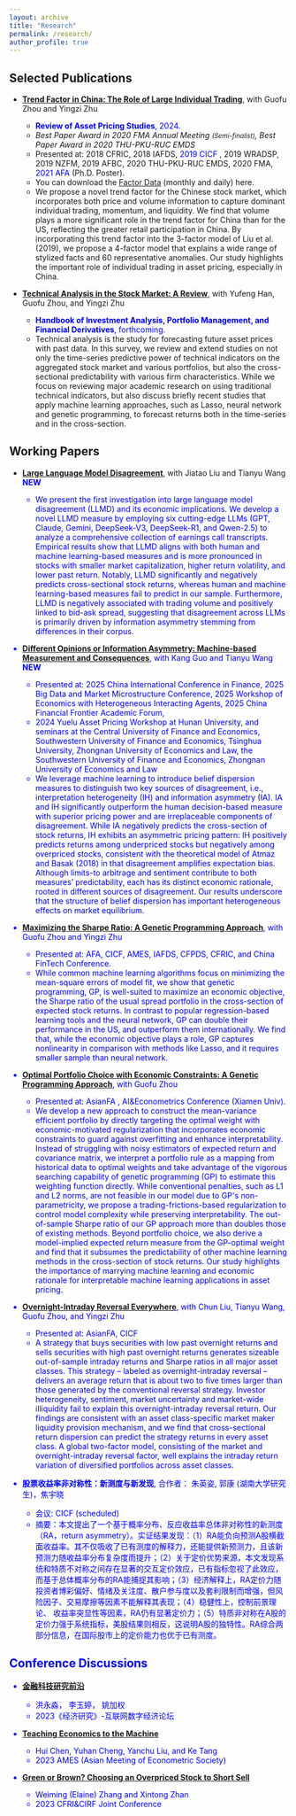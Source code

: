 ```yaml
---
layout: archive
title: "Research"
permalink: /research/
author_profile: true
---
```




Selected Publications
------

+ **[Trend Factor in China: The Role of Large Individual Trading](https://ssrn.com/abstract=3402038)**, with Guofu Zhou and Yingzi Zhu
  + **<font color="blue">Review of Asset Pricing Studies</font>**<font color="blue">, 2024.</font>
  + *Best Paper Award in 2020 FMA Annual Meeting <small>(Semi-finalist)</small>, Best Paper Award in 2020 THU-PKU-RUC EMDS*
  + Presented at: 2018 CFRIC, 2018 IAFDS, <font color="blue"> 2019 CICF </font>, 2019 WRADSP, 2019 NZFM, 2019 AFBC, 2020 THU-PKU-RUC EMDS, 2020 FMA, <font color="blue"> 2021 AFA </font> (Ph.D. Poster).
  + You can download the [Factor Data](https://yangliu-finance.github.io/files/LZZ4_TrendFactor_Monthly&Daily.xls) (monthly and daily) here. 
  + We propose a novel trend factor for the Chinese stock market, which incorporates both price and volume information to capture dominant individual trading, momentum, and liquidity. We find that volume plays a more significant role in the trend factor for China than for the US, reflecting the greater retail participation in China. By incorporating this trend factor into the 3-factor model of Liu et al. (2019), we propose a 4-factor model that explains a wide range of stylized facts and 60 representative anomalies. Our study highlights the important role of individual trading in asset pricing, especially in China.
  <!---
  seminars at Gothenburg University, Lund University, Southwestern University of Finance and Economics, Stockholm University, Tsinghua University, University of Cincinnati, UIUC, and Washington University in St. Louis;
  -->

+ **[Technical Analysis in the Stock Market: A Review](https://ssrn.com/abstract=3850494)**, with Yufeng Han, Guofu Zhou, and Yingzi Zhu
  + **<font color="blue">Handbook of Investment Analysis, Portfolio Management, and Financial Derivatives</font>**<font color="blue">, forthcoming.</font>
  + Technical analysis is the study for forecasting future asset prices with past data. In this survey, we review and extend studies on not only the time-series predictive power of technical indicators on the aggregated stock market and various portfolios, but also the cross-sectional predictability with various firm characteristics. While we focus on reviewing major academic research on using traditional technical indicators, but also discuss briefly recent studies that apply machine learning approaches, such as Lasso, neural network and genetic programming, to forecast returns both in the time-series and in the cross-section.


Working Papers
------


+ **[Large Language Model Disagreement](https://papers.ssrn.com/sol3/papers.cfm?abstract_id=5395056)**, with Jiatao Liu and Tianyu Wang  **<font color="blue">NEW</font>**<font color="blue">
  + We present the <font color="blue">  first</font> investigation into large language model disagreement (LLMD) and its economic implications. We develop a novel LLMD measure by employing six cutting-edge LLMs (GPT, Claude, Gemini, DeepSeek-V3, DeepSeek-R1, and Qwen-2.5) to analyze a comprehensive collection of earnings call transcripts. Empirical results show that LLMD aligns with both human and machine learning-based measures and is more pronounced in stocks with smaller market capitalization, higher return volatility, and lower past return. Notably, LLMD significantly and negatively predicts cross-sectional stock returns, whereas human and machine learning-based measures fail to predict in our sample. Furthermore, LLMD is negatively associated with trading volume and positively linked to bid-ask spread, suggesting that disagreement across LLMs is primarily driven by information asymmetry stemming from differences in their corpus.
  





+ **[Different Opinions or Information Asymmetry: Machine-based Measurement and Consequences](https://papers.ssrn.com/sol3/papers.cfm?abstract_id=5004801)**, with Kang Guo and Tianyu Wang  **<font color="blue">NEW</font>**<font color="blue">
  + Presented at:  2025 China International Conference in Finance, 2025 Big Data and Market Microstructure Conference, 2025 Workshop of Economics with Heterogeneous Interacting Agents, 2025 China Financial Frontier Academic Forum,
  +  2024 Yuelu Asset Pricing Workshop at Hunan University, and seminars at the Central University of Finance and Economics, Southwestern University of Finance and Economics, Tsinghua University, Zhongnan University
  of Economics and Law, the Southwestern University of Finance and Economics, Zhongnan University of Economics and Law
  + We leverage machine learning to introduce belief dispersion measures to distinguish two key sources of disagreement, i.e., interpretation heterogeneity (IH) and information asymmetry (IA). IA and
  IH significantly outperform the human decision-based measure with superior pricing power and are irreplaceable components of disagreement. While IA negatively predicts the cross-section of
  stock returns, IH exhibits an asymmetric pricing pattern: IH positively predicts returns among underpriced stocks but negatively among overpriced stocks, consistent with the theoretical model
  of Atmaz and Basak (2018) in that disagreement amplifies expectation bias. Although limits-to arbitrage and sentiment contribute to both measures’ predictability, each has its distinct economic
  rationale, rooted in different sources of disagreement. Our results underscore that the structure of belief dispersion has important heterogeneous effects on market equilibrium.


+ **[Maximizing the Sharpe Ratio: A Genetic Programming Approach](https://ssrn.com/abstract=3726609)**, with Guofu Zhou and Yingzi Zhu 
  + Presented at:  <font color="blue">  AFA</font>, <font color="blue">  CICF</font>, <font color="blue">  AMES</font>, IAFDS,  CFPDS,  CFRIC,  and China FinTech Conference.
  + While common machine learning algorithms focus on minimizing the mean-square errors of model fit, 
  we show that genetic programming, GP, is well-suited to maximize an economic objective, the Sharpe ratio of 
  the usual spread portfolio in the cross-section of expected stock returns. In contrast to popular regression-based 
  learning tools and the neural network, GP can double their performance in the US, and outperform them internationally. 
  We find that, while the economic objective plays a role, GP captures nonlinearity in comparison with methods like Lasso, 
  and it requires smaller sample than neural network.
  <!---
  seminars in London Business School, Sichuan University, Tsinghua University, Washington University in St. Louis, and Zhejiang University;
  -->

+ **[Optimal Portfolio Choice with Economic Constraints: A Genetic Programming Approach](https://papers.ssrn.com/sol3/papers.cfm?abstract_id=4674858)**, with Guofu Zhou
  + Presented at:  <font color="blue">  AsianFA </font>, AI&Econometrics Conference (Xiamen Univ).
  + We develop a new approach to construct the mean-variance efficient portfolio by directly targeting the optimal weight with economic-motivated regularization that incorporates economic constraints to guard against overfitting and enhance interpretability. Instead of struggling with noisy estimators of expected return and covariance matrix, we interpret a portfolio rule as a mapping from historical data to optimal weights and take advantage of the vigorous searching capability of genetic programming (GP) to estimate this weighting function directly. While conventional penalties, such as L1 and L2 norms, are not feasible in our model due to GP's non-parametricity, we propose a trading-frictions-based regularization to control model complexity while preserving interpretability. The out-of-sample Sharpe ratio of our GP approach more than doubles those of existing methods. Beyond portfolio choice,  we also derive a model-implied expected return measure from the GP-optimal weight and find that it subsumes the predictability of other machine learning methods in the cross-section of stock returns. Our study highlights the importance of marrying machine learning and economic rationale for interpretable machine learning applications in asset pricing.

+ **[Overnight-Intraday Reversal Everywhere](https://ssrn.com/abstract=4605208)**, with Chun Liu, Tianyu Wang, Guofu Zhou, and Yingzi Zhu
  + Presented at: <font color="blue"> AsianFA,  CICF </font>
  + A strategy that buys securities with low past overnight returns and sells securities with high past overnight returns generates sizeable out-of-sample intraday returns and Sharpe ratios in all major asset classes. This strategy – labeled as overnight-intraday reversal – delivers an average return that is about two to five times larger than those generated by the conventional reversal strategy. Investor heterogeneity, sentiment, market uncertainty and market-wide illiquidity fail to explain this overnight-intraday reversal return. Our findings are consistent with an asset class-specific market maker liquidity provision mechanism, and we find that cross-sectional return dispersion can predict the strategy returns in every asset class.
A global two-factor model, consisting of the market and overnight-intraday reversal factor, well explains the intraday return variation of diversified portfolios across asset classes.


+ **股票收益率非对称性：新测度与新发现**, 合作者： 朱英姿, 郭康 (湖南大学研究生)，焦宇晓
  + 会议: <font color="blue">  CICF </font> (scheduled)
  + 摘要：本文提出了一个基于概率分布、反应收益率总体非对称性的新测度（RA，return asymmetry）。实证结果发现：（1）RA能负向预测A股横截面收益率。其不仅吸收了已有测度的解释力，还能提供新预测力，且该新预测力随收益率分布复杂度而提升；（2）关于定价优势来源，本文发现系统和特质不对称之间存在显著的交互定价效应，已有指标忽视了此效应，而基于总体概率分布的RA能捕捉其影响；（3）经济解释上，RA定价力随投资者博彩偏好、情绪及关注度、散户参与度以及套利限制而增强，但风险因子、交易摩擦等因素不能解释其表现；（4）稳健性上，控制前景理论、 收益率突显性等因素，RA仍有显著定价力；（5）特质非对称在A股的定价力强于系统指标，美股结果则相反，这说明A股的独特性。RA综合两部分信息，在国际股市上的定价能力也优于已有测度。


<!---
+ **股票收益率非对称性：新测度与新发现**, 合作者： 朱英姿, 郭康 (湖南大学研究生)
  + 会议: <font color="blue"> 2024 CICF </font>(scheduled)
  + 摘要：We propose a new asymmetry measure (RA, return asymmetry) based on the return probability distribution to capture overall asymmetry. Empirical results show that: (1) RA can negatively predict the cross-sectional stock return. It not only absorbs the explanatory power of existing measures but also provides new predictability that increases with the complexity of the return distribution; (2) There is an interactive pricing effect between systematic and idiosyncratic asymmetry components, which is ignored by existing measures but captured by RA; (3) RA pricing power increases with investors’ gaming preferences, sentiment, attention, retail investor participation, and arbitrage restrictions; (4) RA's performance is robust to risk factors and other behavioral effects such as the prospect and salience theory; (5) The idiosyncratic asymmetry component is more important than the systematic counterpart in China, while the results in the US are the opposite. Combining the two components, our RA measure exhibits robust performance in the global stock markets.
-->

Conference Discussions
------


+ **[金融科技研究前沿](https://yangliu-finance.github.io/files/Discuss_2023_Hong_FinTech.pdf)**
  + 洪永淼， 李玉婷， 姚加权
  + 2023《经济研究》-互联网数字经济论坛
    
+ **[Teaching Economics to the Machine](https://yangliu-finance.github.io/files/Discuss_2023AMES_Chen_TeachingEconomicsToTheMachine.pdf)**
  + Hui Chen, Yuhan Cheng, Yanchu Liu, and Ke Tang
  + 2023 AMES (Asian Meeting of Econometric Society)
  

+ **[Green or Brown? Choosing an Overpriced Stock to Short Sell](https://yangliu-finance.github.io/files/Discuss_2023CFRI_Zhang_GreenOrBrown.pdf)**
  +  Weiming (Elaine) Zhang and Xintong Zhan
  + 2023 CFRI&CIRF Joint Conference

<!---
Work in Progress
-----
+ **Choosing Factors: Explanatory Power vs Model Parsimony**
  + We examine which factor collection, in the model space spanned by existing factors, performs best in terms of the balance between explanatory power and model parsimony. Taking the union of the factors in the recent notable models, our comparison of 512 models shows that Liu, Zhou, and Zhu’s (2020) four factor model achieves the greatest explanatory power measured by the Sharpe ratio among all those satisfying model parsimony condition. Moreover, this model exhibits greater ability in explaining various test assets, and it also earns persistent premium.
-->


<!---
+ **Overnight-intraday Reversal in China**, (in Chinese) with Ronghua Qu and Tianyu Wang
  + We find a significant overnight-intraday reversal effect in the Chinese A share stock market, i.e., the
stocks with lower (higher) overnight returns will on average earn higher (lower) future intraday returns.
This overnight-intraday reversal effect substantially outperforms the traditional reversal effect by earning
a much higher daily return of 1.12% and a greater annualized Sharpe ratio up to 18.02. Moreover, this
effect increases with the stock illiquidity, the short-sale constraint, and individual ownership, indicating
that the illiquidity premium and investor sentiment are the two driving forces behind this reversal effect.
-->

<!---
  + In this paper, we examine the effect.
  + Download [here](https://yangliu-finance.github.io/files/WorkingPaper.pdf)
-->

